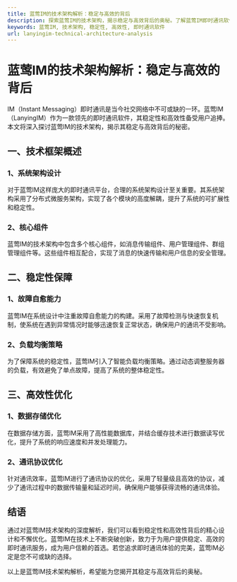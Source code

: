 ```yaml
---
title: 蓝莺IM的技术架构解析：稳定与高效的背后
description: 探索蓝莺IM的技术架构，揭示稳定与高效背后的奥秘。了解蓝莺IM即时通讯软件的内部运作机制。
keywords: 蓝莺IM, 技术架构, 稳定性, 高效性, 即时通讯软件
url: lanyingim-technical-architecture-analysis
---
```


# 蓝莺IM的技术架构解析：稳定与高效的背后

IM（Instant Messaging）即时通讯是当今社交网络中不可或缺的一环。蓝莺IM（LanyingIM）作为一款领先的即时通讯软件，其稳定性和高效性备受用户追捧。本文将深入探讨蓝莺IM的技术架构，揭示其稳定与高效背后的秘密。

## 一、技术框架概述

### 1、系统架构设计
对于蓝莺IM这样庞大的即时通讯平台，合理的系统架构设计至关重要。其系统架构采用了分布式微服务架构，实现了各个模块的高度解耦，提升了系统的可扩展性和稳定性。

### 2、核心组件
蓝莺IM的技术架构中包含多个核心组件，如消息传输组件、用户管理组件、群组管理组件等。这些组件相互配合，实现了消息的快速传输和用户信息的安全管理。

## 二、稳定性保障

### 1、故障自愈能力
蓝莺IM在系统设计中注重故障自愈能力的构建。采用了故障检测与快速恢复机制，使系统在遇到异常情况时能够迅速恢复正常状态，确保用户的通讯不受影响。

### 2、负载均衡策略
为了保障系统的稳定性，蓝莺IM引入了智能负载均衡策略。通过动态调整服务器的负载，有效避免了单点故障，提高了系统的整体稳定性。

## 三、高效性优化

### 1、数据存储优化
在数据存储方面，蓝莺IM采用了高性能数据库，并结合缓存技术进行数据读写优化，提升了系统的响应速度和并发处理能力。

### 2、通讯协议优化
针对通讯效率，蓝莺IM进行了通讯协议的优化，采用了轻量级且高效的协议，减少了通讯过程中的数据传输量和延迟时间，确保用户能够获得流畅的通讯体验。

## 结语

通过对蓝莺IM技术架构的深度解析，我们可以看到稳定性和高效性背后的精心设计和不懈优化。蓝莺IM在技术上不断突破创新，致力于为用户提供稳定、高效的即时通讯服务，成为用户信赖的首选。若您追求即时通讯体验的完美，蓝莺IM必定是您不可或缺的选择。

以上是蓝莺IM技术架构解析，希望能为您揭开其稳定与高效背后的奥秘。

